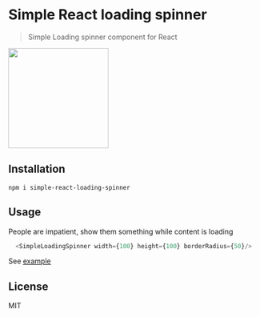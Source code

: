 # Simple React loading spinner

> Simple Loading spinner component for React

<img src="https://i.imgur.com/USpdRt2.gif" width="200">


## Installation

```
npm i simple-react-loading-spinner
```

## Usage

People are impatient, show them something while content is loading

```js
  <SimpleLoadingSpinner width={100} height={100} borderRadius={50}/>
```


See [example](https://github.com/joelgarciajr84/react-loading-spinner)



## License

MIT